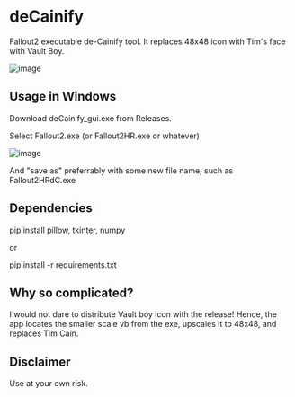 # deCainify
Fallout2 executable de-Cainify tool. It replaces 48x48 icon with Tim's face with Vault Boy.

![image](https://github.com/user-attachments/assets/2db0ed0c-7060-4985-a023-8e1cfa025c03)

## Usage in Windows

Download deCainify_gui.exe from Releases.

Select Fallout2.exe (or Fallout2HR.exe or whatever)

![image](https://github.com/user-attachments/assets/d6c8ffe0-e49e-4a7c-8326-0200c26b075c)

And "save as" preferrably with some new file name, such as Fallout2HRdC.exe

## Dependencies
pip install pillow, tkinter, numpy

or

pip install -r requirements.txt

## Why so complicated?

I would not dare to distribute Vault boy icon with the release! Hence, the app locates the smaller scale vb from the exe, upscales it to 48x48, and replaces Tim Cain.

## Disclaimer

Use at your own risk.
